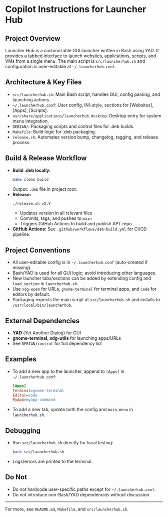 # Copilot Instructions for Launcher Hub

## Project Overview
Launcher Hub is a customizable GUI launcher written in Bash using YAD. It provides a tabbed interface to launch websites, applications, scripts, and VMs from a single menu. The main script is `src/launcherhub.sh` and configuration is user-editable at `~/.launcherhub.conf`.

## Architecture & Key Files
- `src/launcherhub.sh`: Main Bash script, handles GUI, config parsing, and launching actions.
- `~/.launcherhub.conf`: User config, INI-style, sections for [Websites], [Apps], [Scripts].
- `usr/share/applications/launcherhub.desktop`: Desktop entry for system menu integration.
- `DEBIAN/`: Packaging scripts and control files for .deb builds.
- `Makefile`: Build logic for .deb packaging.
- `release.sh`: Automates version bump, changelog, tagging, and release process.

## Build & Release Workflow
- **Build .deb locally:**
  ```bash
  make clean build
  ```
  Output: `.deb` file in project root.
- **Release:**
  ```bash
  ./release.sh vX.Y
  ```
  - Updates version in all relevant files
  - Commits, tags, and pushes to `main`
  - Triggers GitHub Actions to build and publish APT repo
- **GitHub Actions:** See `.github/workflows/deb-build.yml` for CI/CD pipeline.

## Project Conventions
- All user-editable config is in `~/.launcherhub.conf` (auto-created if missing).
- Bash/YAD is used for all GUI logic; avoid introducing other languages.
- New launcher tabs/sections can be added by extending config and `load_section` in `launcherhub.sh`.
- Use `xdg-open` for URLs, `gnome-terminal` for terminal apps, and `code` for editors by default.
- Packaging expects the main script at `src/launcherhub.sh` and installs to `/usr/local/bin/launcherhub`.

## External Dependencies
- **YAD** (Yet Another Dialog) for GUI
- **gnome-terminal**, **xdg-utils** for launching apps/URLs
- See `DEBIAN/control` for full dependency list

## Examples
- To add a new app to the launcher, append to `[Apps]` in `~/.launcherhub.conf`:
  ```ini
  [Apps]
  Terminal=gnome-terminal
  Editor=code
  MyApp=myapp-command
  ```
- To add a new tab, update both the config and `main_menu` in `launcherhub.sh`.

## Debugging
- Run `src/launcherhub.sh` directly for local testing:
  ```bash
  bash src/launcherhub.sh
  ```
- Logs/errors are printed to the terminal.

## Do Not
- Do not hardcode user-specific paths except for `~/.launcherhub.conf`.
- Do not introduce non-Bash/YAD dependencies without discussion.

---
For more, see `README.md`, `Makefile`, and `src/launcherhub.sh`.
